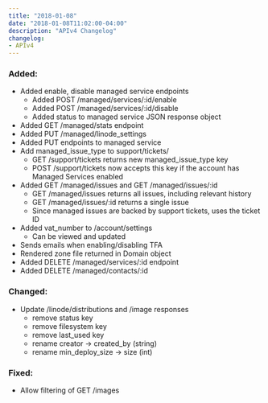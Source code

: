 ```yaml
---
title: "2018-01-08"
date: "2018-01-08T11:02:00-04:00"
description: "APIv4 Changelog"
changelog:
- APIv4
---
```

### Added:

* Added enable, disable managed service endpoints
  * Added POST /managed/services/:id/enable
  * Added POST /managed/services/:id/disable
  * Added status to managed service JSON response object
* Added GET /managed/stats endpoint
* Added PUT /managed/linode_settings
* Added PUT endpoints to managed service
* Add managed_issue_type to support/tickets/
  * GET /support/tickets returns new managed_issue_type key
  * POST /support/tickets now accepts this key if the account has Managed Services enabled
* Added GET /managed/issues and GET /managed/issues/:id
  * GET /managed/issues returns all issues, including relevant history
  * GET /managed/issues/:id returns a single issue
  * Since managed issues are backed by support tickets, uses the ticket ID
* Added vat_number to /account/settings
  * Can be viewed and updated
* Sends emails when enabling/disabling TFA
* Rendered zone file returned in Domain object
* Added DELETE /managed/services/:id endpoint
* Added DELETE /managed/contacts/:id

### Changed:

* Update /linode/distributions and /image responses
  * remove status key
  * remove filesystem key
  * remove last_used key
  * rename creator -> created_by (string)
  * rename min_deploy_size -> size (int)

### Fixed:

* Allow filtering of GET /images